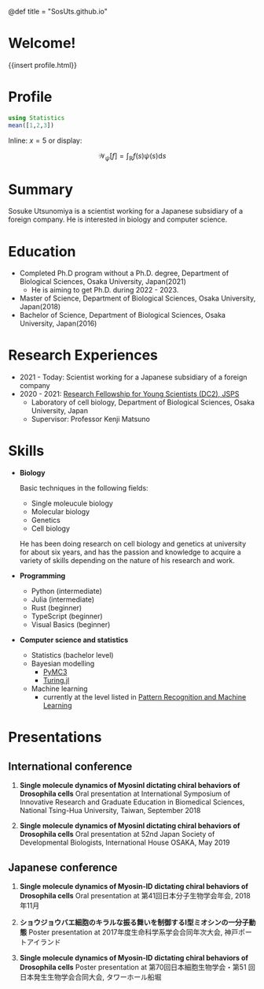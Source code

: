 @def title = "SosUts.github.io"

# Welcome!

{{insert profile.html}}


# Profile

```julia
using Statistics
mean([1,2,3])
```

Inline: $x=5$ or display:

$$ \mathcal W_\psi[f] = \int_{\mathbb R} f(s)\psi(s)\mathrm{d}s $$

# Summary

Sosuke Utsunomiya is a scientist working for a Japanese subsidiary of a foreign company. He is interested in biology and computer science.

# Education

- Completed Ph.D program without a Ph.D. degree, Department of Biological Sciences, Osaka University, Japan(2021)
  - He is aiming to get Ph.D. during 2022 - 2023.
- Master of Science, Department of Biological Sciences, Osaka University, Japan(2018)
- Bachelor of Science, Department of Biological Sciences, Osaka University, Japan(2016)

# Research Experiences

- 2021 - Today: Scientist working for a Japanese subsidiary of a foreign company
- 2020 - 2021: [Research Fellowship for Young Scientists (DC2), JSPS](https://kaken.nii.ac.jp/ja/grant/KAKENHI-PROJECT-20J11085/)
  - Laboratory of cell biology, Department of Biological Sciences, Osaka University, Japan
  - Supervisor: Professor Kenji Matsuno

# Skills

- **Biology**

  Basic techniques in the following fields:
    - Single moleucule biology
    - Molecular biology
    - Genetics
    - Cell biology

  He has been doing research on cell biology and genetics at university for about six years, and has the passion and knowledge to acquire a variety of skills depending on the nature of his research and work.

- **Programming**
  - Python (intermediate)
  - Julia (intermediate)
  - Rust (beginner)
  - TypeScript (beginner)
  - Visual Basics (beginner)

- **Computer science and statistics**
  - Statistics (bachelor level)
  - Bayesian modelling
    - [PyMC3](https://docs.pymc.io/en/v3/)
    - [Turing.jl](https://turing.ml/stable/)
  - Machine learning
    - currently at the level listed in [Pattern Recognition and Machine Learning](https://www.microsoft.com/en-us/research/uploads/prod/2006/01/Bishop-Pattern-Recognition-and-Machine-Learning-2006.pdf)


# Presentations

## International conference


1. **Single molecule dynamics of MyosinI dictating chiral behaviors of Drosophila cells**
Oral presentation at International Symposium of Innovative Research and Graduate Education in Biomedical Sciences,
National Tsing-Hua University, Taiwan, September 2018

2. **Single molecule dynamics of MyosinI dictating chiral behaviors of Drosophila cells**
Oral presentation at  52nd Japan Society of Developmental Biologists, International House OSAKA, May 2019


## Japanese conference

1. **Single molecule dynamics of Myosin-ID dictating chiral behaviors of Drosophila cells**
Oral presentation at 第41回日本分子生物学会年会, 2018年11月

2. **ショウジョウバエ細胞のキラルな振る舞いを制御するI型ミオシンの一分子動態**
Poster presentation at 2017年度生命科学系学会合同年次大会, 神戸ポートアイランド

3. **Single molecule dynamics of Myosin-ID dictating chiral behaviors of Drosophila cells**
Poster presentation at 第70回日本細胞生物学会・第51 回日本発生生物学会合同大会, タワーホール船堀
